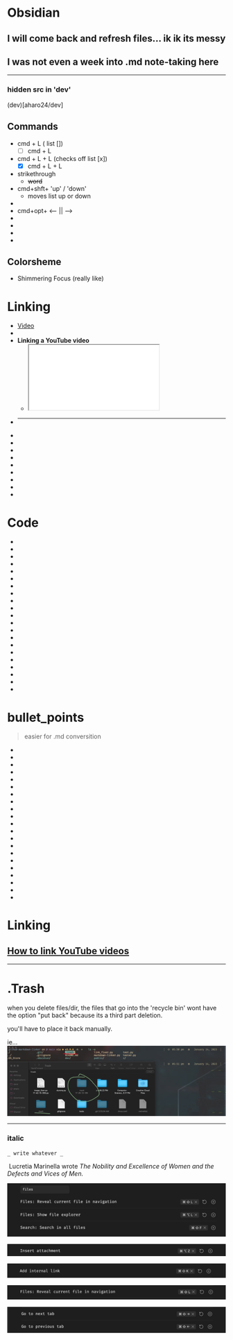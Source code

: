 # Obsidian
## I will come back and refresh files... ik ik its messy
## I was not even a week into .md note-taking here

---
### hidden src  in 'dev'
(dev)[aharo24/dev]


## Commands 
- cmd + L   ( list [])
	- [ ] cmd + L
- cmd + L + L (checks off list [x])
	- [x] cmd + L  + L
- strikethrough
	- ~~word~~
- cmd+shft+ 'up' / 'down'
	- moves list up or down
- 
- cmd+opt+ <-- || -->
- 
- 
- 
- 







## Colorsheme
- Shimmering Focus (really like)



# Linking

- [Video](https://www.youtube.com/watch?v=vStUKrOEuRc&ab_channel=SantiYounger)
- 
- **Linking a YouTube video**
	- <iframe src="URL_HERE"></iframe>
- ****
- 
- 
- 
- 
- 
- 
- 
- 
- 
  
  
  
  
  
# Code
- 
- 
- 
- 
- 
- 
- 
- 
- 
- 
- 
- 
- 
- 
- 
- 
- 
- 
- 
- 
- 














# bullet_points

> easier for .md conversition

- 
- 
- 
- 
- 
- 
- 
- 
- 
- 
- 
- 
- 
- 
- 
- 
- 
- 
- 
- 
- 



# Linking
## [How to link YouTube videos](https://help.obsidian.md/How+to/Embedding+web+pages)



---

# .Trash
when you delete files/dir, the files that go into the 'recycle bin' wont have the option "put back" because its a third part deletion. 

you'll have to place it back manually.

ie...
![](../../z/aharo24_118.png)

---


### italic
``` obsidian
_ write whatever _
```
 Lucretia Marinella wrote _The Nobility and Excellence of Women and the Defects and Vices of Men._








![](z/aharo24%202023-01-28%20at%2010.29.48%20AM.png)


![](z/aharo24%202023-01-28%20at%2010.30.34%20AM.png)




![](z/aharo24%202023-01-28%20at%2010.32.50%20AM.png)


![](z/aharo24%202023-01-28%20at%2010.40.23%20AM.png)


![](z/aharo24%202023-01-28%20at%2010.45.51%20AM.png)